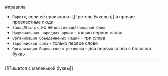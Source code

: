 #правила
- `Паритя`, если её произносит [[Гретель Еккельн]] и прочие провластные люди
- `Запад`/`Восток`, но не `восточный/запыдный блок`
- `Национальная народная армия` - только первое слово
- `Организация Объеденнёных Наций` - три слова
- `Европейский союз` - только первое слово
- `Организация Варшавского договора` - два первых слова с большой буквы

---
[[Пишется с маленькой буквы]]